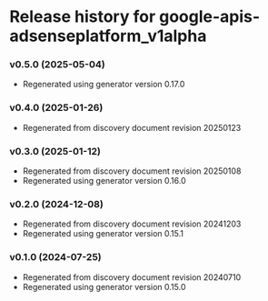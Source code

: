 # Release history for google-apis-adsenseplatform_v1alpha

### v0.5.0 (2025-05-04)

* Regenerated using generator version 0.17.0

### v0.4.0 (2025-01-26)

* Regenerated from discovery document revision 20250123

### v0.3.0 (2025-01-12)

* Regenerated from discovery document revision 20250108
* Regenerated using generator version 0.16.0

### v0.2.0 (2024-12-08)

* Regenerated from discovery document revision 20241203
* Regenerated using generator version 0.15.1

### v0.1.0 (2024-07-25)

* Regenerated from discovery document revision 20240710
* Regenerated using generator version 0.15.0

